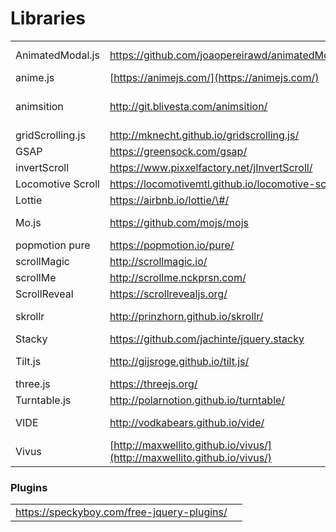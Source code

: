 # Libraries

|  |  |  |
| :--- | :--- | :--- |
| AnimatedModal.js | https://github.com/joaopereirawd/animatedModal.js | modal animation |
| anime.js | [https://animejs.com/](https://animejs.com/) | animation |
| animsition | http://git.blivesta.com/animsition/ | animated page transitions |
| gridScrolling.js | http://mknecht.github.io/gridscrolling.js/ | grid scroll |
| GSAP | https://greensock.com/gsap/ | animation |
| invertScroll | https://www.pixxelfactory.net/jInvertScroll/ | invert scroll |
| Locomotive Scroll | https://locomotivemtl.github.io/locomotive-scroll/ | scroll |
| Lottie | https://airbnb.io/lottie/\#/ | animation |
| Mo.js | https://github.com/mojs/mojs | motion graphics |
| popmotion pure | https://popmotion.io/pure/ | animation |
| scrollMagic | http://scrollmagic.io/ | scroll |
| scrollMe | http://scrollme.nckprsn.com/ | scroll |
| ScrollReveal | https://scrollrevealjs.org/ | scroll |
| skrollr | http://prinzhorn.github.io/skrollr/ | parallax scrolling |
| Stacky | https://github.com/jachinte/jquery.stacky | panels |
| Tilt.js | http://gijsroge.github.io/tilt.js/ | hover tilt effects |
| three.js | https://threejs.org/ | 3d animation |
| Turntable.js | http://polarnotion.github.io/turntable/ | slider |
| VIDE | http://vodkabears.github.io/vide/ | video backgrounds |
| Vivus | [http://maxwellito.github.io/vivus/](http://maxwellito.github.io/vivus/) | svg animations |

### Plugins

|  |  |
| :--- | :--- |
| https://speckyboy.com/free-jquery-plugins/ |  |

